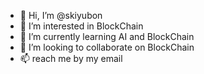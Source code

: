 - 👋 Hi, I’m @skiyubon
- 👀 I’m interested in BlockChain
- 🌱 I’m currently learning AI and BlockChain
- 💞️ I’m looking to collaborate on BlockChain
- 📫 reach me by my email


